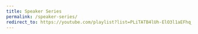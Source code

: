 ```yaml
---
title: Speaker Series
permalink: /speaker-series/
redirect_to: https://youtube.com/playlist?list=PLiTATB4lUh-ElO3l1aEFhq_qNShE7kBMu
---
```

